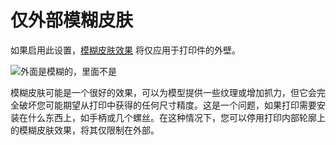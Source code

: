 仅外部模糊皮肤
====
如果启用此设置，[模糊皮肤效果](magic_fuzzy_skin_enabled.md) 将仅应用于打印件的外壁。

<!--screenshot {
"image_path": "magic_fuzzy_skin_outside_only.png",
"models": [{"script": "watch_strap_keeper.scad"}],
"camera_position": [-52, -37, 37],
"settings": {
"magic_fuzzy_skin_enabled": true,
"magic_fuzzy_skin_outside_only": true
},
"colours": 32
}-->
![外面是模糊的，里面不是](../images/magic_fuzzy_skin_outside_only.png)

模糊皮肤可能是一个很好的效果，可以为模型提供一些纹理或增加抓力，但它会完全破坏您可能期望从打印中获得的任何尺寸精度。这是一个问题，如果打印需要安装在什么东西上，如手柄或几个螺丝。在这种情况下，您可以停用打印内部轮廓上的模糊皮肤效果，将其仅限制在外部。
